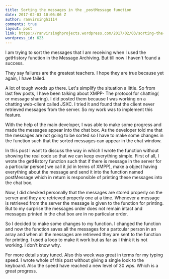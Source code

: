 ```yaml
---
title: Sorting the messages in the _postMessage function
date: 2017-02-03 10:06:06 Z
author: ranvirsingh1114
comments: true
layout: post
link: https://ranvirsinghprojects.wordpress.com/2017/02/03/sorting-the-messages-in-the-_postmessage-function/
wordpress_id: 623
---
```


I am trying to sort the messages that I am receiving when I used the getHistory function in the Message Archiving. But till now I haven't found a success.

They say failures are the greatest teachers. I hope they are true because yet again, I have failed.

A lot of tough words up there. Let's simplify the situation a little. So from last few posts, I have been talking about XMPP- The protocol for chatting( or message sharing). I did posted them because I was working on a chatting web-client called JSXC. I tried it and found that the client never retrieved messages from the server. So my work was to implement this feature.

With the help of the main developer, I was able to make some progress and made the messages appear into the chat box. As the developer told me that the messages are not going to be sorted so I have to make some changes in the function such that the sorted messages can appear in the chat window.

In this post I want to discuss the way in which I wrote the function without showing the real code so that we can keep everything simple. First of all, I wrote the getHistory function such that if there is message in the server for a particular person( we call it jid in terms of XMPP), make a object having everything about the message and send it into the function named postMessage which in return is responsible of printing these messages into the chat box.

Now, I did checked personally that the messages are stored properly on the server and they are retrieved properly one at a time. Whenever a message is retrieved from the server the message is given to the function for printing. But to my surprise the messages order does not remain intact and messages printed in the chat box are in no particular order.

So I decided to make some changes to my function. I changed the function and now the function saves all the messages for a partcular person in an array and when all the messages are retrieved they are sent to the function for printing. I used a loop to make it work but as far as I think it is not working. I don't know why.

For more details stay tuned. Also this week was great in terms for my typing speed. I wrote whole of this post without giving a single look to the keyboard. Also the speed have reached a new level of 30 wps. Which is a great progress.
